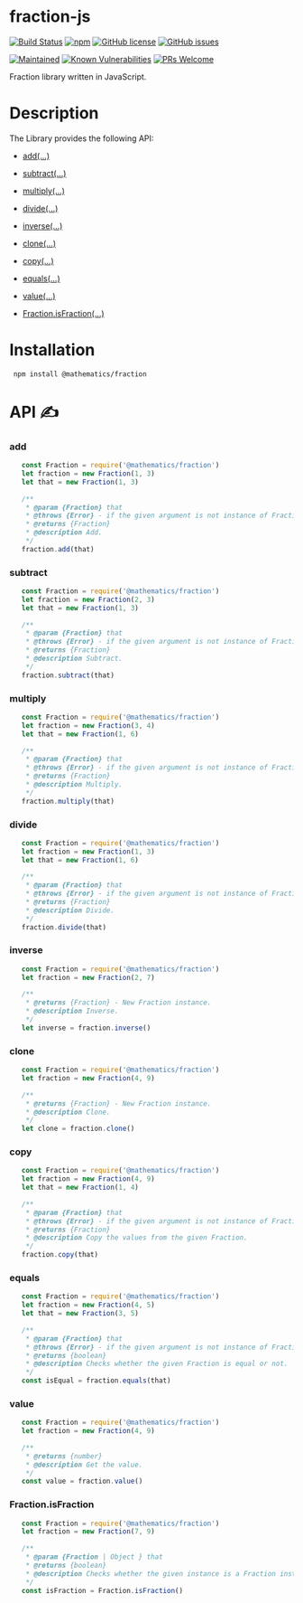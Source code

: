 # fraction-js
[![Build Status](https://travis-ci.org/AlbertHambardzumyan/fraction-js.svg?branch=master)](https://travis-ci.org/AlbertHambardzumyan/fraction-js)
[![npm](https://img.shields.io/npm/v/@mathematics/fraction.svg)](https://www.npmjs.com/package/@mathematics/fraction) 
[![GitHub license](https://img.shields.io/badge/license-MIT-blue.svg)](https://raw.githubusercontent.com/AlbertHambardzumyan/fraction-js/master/LICENSE)
[![GitHub issues](https://img.shields.io/github/issues/AlbertHambardzumyan/fraction-js.svg)](https://github.com/AlbertHambardzumyan/fraction-js/issues)


[![Maintained](https://img.shields.io/badge/maintained-%E2%9C%94-brightgreen.svg)](https://github.com/AlbertHambardzumyan/fraction-js)
[![Known Vulnerabilities](https://snyk.io/test/github/AlbertHambardzumyan/fraction-js/badge.svg)](https://snyk.io/test/github/AlbertHambardzumyan/fraction-js)
[![PRs Welcome](https://img.shields.io/badge/PRs-welcome-brightgreen.svg?style=flat-square)](http://makeapullrequest.com)


Fraction library written in JavaScript.

# Description
The Library provides the following API:
  
  * [add(...)](#add)
  * [subtract(...)](#subtract)
  * [multiply(...)](#multiply)
  * [divide(...)](#divide)
  * [inverse(...)](#inverse)
  * [clone(...)](#clone)
  * [copy(...)](#copy)
  * [equals(...)](#equals)
  * [value(...)](#value)
  
  * [Fraction.isFraction(...)](#equals)
    
# Installation 
```bash
 npm install @mathematics/fraction
```

# API ✍

### add
```` javascript
   const Fraction = require('@mathematics/fraction')
   let fraction = new Fraction(1, 3)
   let that = new Fraction(1, 3)
  
   /**
    * @param {Fraction} that
    * @throws {Error} - if the given argument is not instance of Fraction.
    * @returns {Fraction}
    * @description Add.
    */
   fraction.add(that)
````

### subtract
```` javascript
   const Fraction = require('@mathematics/fraction')
   let fraction = new Fraction(2, 3)
   let that = new Fraction(1, 3)
  
   /**
    * @param {Fraction} that
    * @throws {Error} - if the given argument is not instance of Fraction.
    * @returns {Fraction}
    * @description Subtract.
    */
   fraction.subtract(that)
````

### multiply
```` javascript
   const Fraction = require('@mathematics/fraction')
   let fraction = new Fraction(3, 4)
   let that = new Fraction(1, 6)
  
   /**
    * @param {Fraction} that
    * @throws {Error} - if the given argument is not instance of Fraction.
    * @returns {Fraction}
    * @description Multiply.
    */
   fraction.multiply(that)
````

### divide
```` javascript
   const Fraction = require('@mathematics/fraction')
   let fraction = new Fraction(1, 3)
   let that = new Fraction(1, 6)
  
   /**
    * @param {Fraction} that
    * @throws {Error} - if the given argument is not instance of Fraction.
    * @returns {Fraction}
    * @description Divide.
    */
   fraction.divide(that)
````

### inverse
```` javascript
   const Fraction = require('@mathematics/fraction')
   let fraction = new Fraction(2, 7)
  
   /**
    * @returns {Fraction} - New Fraction instance.
    * @description Inverse.
    */
   let inverse = fraction.inverse()
````

### clone
```` javascript
   const Fraction = require('@mathematics/fraction')
   let fraction = new Fraction(4, 9)
  
   /**
    * @returns {Fraction} - New Fraction instance.
    * @description Clone.
    */
   let clone = fraction.clone()
````

### copy
```` javascript
   const Fraction = require('@mathematics/fraction')
   let fraction = new Fraction(4, 9)
   let that = new Fraction(1, 4)
  
   /**
    * @param {Fraction} that
    * @throws {Error} - if the given argument is not instance of Fraction.
    * @returns {Fraction}
    * @description Copy the values from the given Fraction.
    */
   fraction.copy(that)
````

### equals
```` javascript
   const Fraction = require('@mathematics/fraction')
   let fraction = new Fraction(4, 5)
   let that = new Fraction(3, 5)
  
   /**
    * @param {Fraction} that
    * @throws {Error} - if the given argument is not instance of Fraction.
    * @returns {boolean}
    * @description Checks whether the given Fraction is equal or not.
    */
   const isEqual = fraction.equals(that)
````

### value
```` javascript
   const Fraction = require('@mathematics/fraction')
   let fraction = new Fraction(4, 9)
  
   /**
    * @returns {number}
    * @description Get the value.
    */
   const value = fraction.value()
````

### Fraction.isFraction
```` javascript
   const Fraction = require('@mathematics/fraction')
   let fraction = new Fraction(7, 9)
  
   /**
    * @param {Fraction | Object } that
    * @returns {boolean}
    * @description Checks whether the given instance is a Fraction instance.
    */
   const isFraction = Fraction.isFraction()
````

